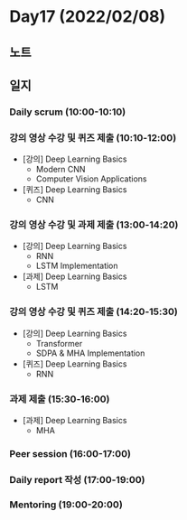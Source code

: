 # Day17 (2022/02/08)

## 노트

## 일지

### Daily scrum (10:00-10:10)

### 강의 영상 수강 및 퀴즈 제출 (10:10-12:00)

  * [강의] Deep Learning Basics
    * Modern CNN
    * Computer Vision Applications
  * [퀴즈] Deep Learning Basics
    * CNN

### 강의 영상 수강 및 과제 제출 (13:00-14:20)

  * [강의] Deep Learning Basics
    * RNN
    * LSTM Implementation
  * [과제] Deep Learning Basics
    * LSTM

### 강의 영상 수강 및 퀴즈 제출 (14:20-15:30)

  * [강의] Deep Learning Basics
    * Transformer
    * SDPA & MHA Implementation
  * [퀴즈] Deep Learning Basics
    * RNN

### 과제 제출 (15:30-16:00)

  * [과제] Deep Learning Basics
    * MHA

### Peer session (16:00-17:00)

### Daily report 작성 (17:00-19:00)

### Mentoring (19:00-20:00)
